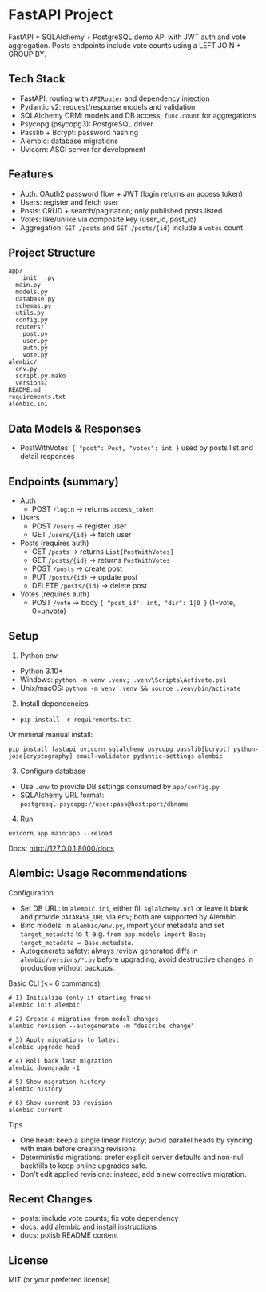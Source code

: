 # FastAPI Project

FastAPI + SQLAlchemy + PostgreSQL demo API with JWT auth and vote aggregation. Posts endpoints include vote counts using a LEFT JOIN + GROUP BY.

## Tech Stack
- FastAPI: routing with `APIRouter` and dependency injection
- Pydantic v2: request/response models and validation
- SQLAlchemy ORM: models and DB access; `func.count` for aggregations
- Psycopg (psycopg3): PostgreSQL driver
- Passlib + Bcrypt: password hashing
- Alembic: database migrations
- Uvicorn: ASGI server for development

## Features
- Auth: OAuth2 password flow + JWT (login returns an access token)
- Users: register and fetch user
- Posts: CRUD + search/pagination; only published posts listed
- Votes: like/unlike via composite key (user_id, post_id)
- Aggregation: `GET /posts` and `GET /posts/{id}` include a `votes` count

## Project Structure
```
app/
  __init__.py
  main.py
  models.py
  database.py
  schemas.py
  utils.py
  config.py
  routers/
    post.py
    user.py
    auth.py
    vote.py
alembic/
  env.py
  script.py.mako
  versions/
README.md
requirements.txt
alembic.ini
```

## Data Models & Responses
- PostWithVotes: `{ "post": Post, "votes": int }` used by posts list and detail responses

## Endpoints (summary)
- Auth
  - POST `/login` -> returns `access_token`
- Users
  - POST `/users` -> register user
  - GET `/users/{id}` -> fetch user
- Posts (requires auth)
  - GET `/posts` -> returns `List[PostWithVotes]`
  - GET `/posts/{id}` -> returns `PostWithVotes`
  - POST `/posts` -> create post
  - PUT `/posts/{id}` -> update post
  - DELETE `/posts/{id}` -> delete post
- Votes (requires auth)
  - POST `/vote` -> body `{ "post_id": int, "dir": 1|0 }` (1=vote, 0=unvote)

## Setup
1) Python env
- Python 3.10+
- Windows: `python -m venv .venv; .venv\Scripts\Activate.ps1`
- Unix/macOS: `python -m venv .venv && source .venv/bin/activate`

2) Install dependencies
- `pip install -r requirements.txt`

Or minimal manual install:
```
pip install fastapi uvicorn sqlalchemy psycopg passlib[bcrypt] python-jose[cryptography] email-validator pydantic-settings alembic
```

3) Configure database
- Use `.env` to provide DB settings consumed by `app/config.py`
- SQLAlchemy URL format: `postgresql+psycopg://user:pass@host:port/dbname`

4) Run
```
uvicorn app.main:app --reload
```
Docs: http://127.0.0.1:8000/docs

## Alembic: Usage Recommendations

Configuration

- Set DB URL: in `alembic.ini`, either fill `sqlalchemy.url` or leave it blank and provide `DATABASE_URL` via env; both are supported by Alembic.
- Bind models: in `alembic/env.py`, import your metadata and set `target_metadata` to it, e.g. `from app.models import Base; target_metadata = Base.metadata`.
- Autogenerate safety: always review generated diffs in `alembic/versions/*.py` before upgrading; avoid destructive changes in production without backups.

Basic CLI (<= 6 commands)

```
# 1) Initialize (only if starting fresh)
alembic init alembic

# 2) Create a migration from model changes
alembic revision --autogenerate -m "describe change"

# 3) Apply migrations to latest
alembic upgrade head

# 4) Roll back last migration
alembic downgrade -1

# 5) Show migration history
alembic history

# 6) Show current DB revision
alembic current
```

Tips

- One head: keep a single linear history; avoid parallel heads by syncing with main before creating revisions.
- Deterministic migrations: prefer explicit server defaults and non-null backfills to keep online upgrades safe.
- Don't edit applied revisions: instead, add a new corrective migration.

## Recent Changes
- posts: include vote counts; fix vote dependency
- docs: add alembic and install instructions
- docs: polish README content

## License
MIT (or your preferred license)